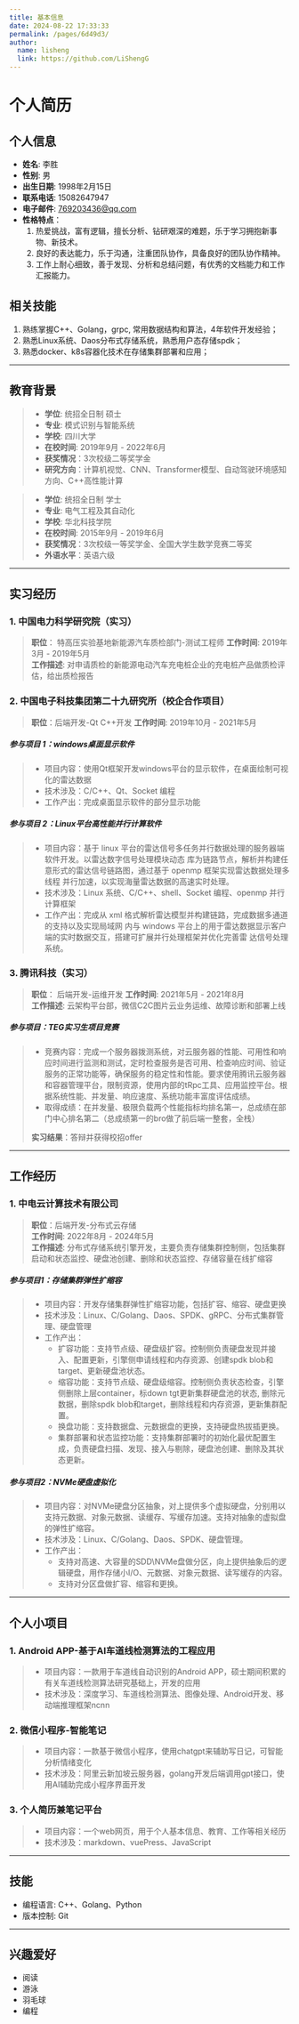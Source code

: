 ```yaml
---
title: 基本信息
date: 2024-08-22 17:33:33
permalink: /pages/6d49d3/
author: 
  name: lisheng
  link: https://github.com/LiShengG
---
```


# 个人简历  

## 个人信息  

- **姓名**: 李胜
- **性别**: 男  
- **出生日期**: 1998年2月15日  
- **联系电话**: 15082647947  
- **电子邮件**: 769203436@qq.com 
- **性格特点**：  
    1. 热爱挑战，富有逻辑，擅长分析、钻研艰深的难题，乐于学习拥抱新事物、新技术。
    2. 良好的表达能力，乐于沟通，注重团队协作，具备良好的团队协作精神。
    3. 工作上耐心细致，善于发现、分析和总结问题，有优秀的文档能力和工作汇报能力。

## 相关技能
1. 熟练掌握C++、Golang，grpc, 常用数据结构和算法，4年软件开发经验；
2. 熟悉Linux系统、Daos分布式存储系统，熟悉用户态存储spdk；
3. 熟悉docker、k8s容器化技术在存储集群部署和应用；

---
## 教育背景  

> - **学位**: 统招全日制 硕士  
> - **专业**: 模式识别与智能系统  
> - **学校**: 四川大学
> - **在校时间**: 2019年9月 - 2022年6月  
> - **获奖情况**：3次校级二等奖学金
> - **研究方向**：计算机视觉、CNN、Transformer模型、自动驾驶环境感知方向、C++高性能计算


> - **学位**: 统招全日制 学士  
> - **专业**: 电气工程及其自动化  
> - **学校**: 华北科技学院  
> - **在校时间**: 2015年9月 - 2019年6月 
> - **获奖情况**：3次校级一等奖学金、全国大学生数学竞赛二等奖
> - **外语水平**：英语六级

---  

## 实习经历  

### 1. 中国电力科学研究院（实习）
> **职位**： 特高压实验基地新能源汽车质检部门-测试工程师
> **工作时间**:   2019年3月 - 2019年5月  
> **工作描述**:   对申请质检的新能源电动汽车充电桩企业的充电桩产品做质检评估，给出质检报告


### 2. 中国电子科技集团第二十九研究所（校企合作项目）
> **职位**：后端开发-Qt C++开发
> **工作时间**: 2019年10月 - 2021年5月  
> 
##### 参与项目 1：windows桌面显示软件
>- 项目内容：使用Qt框架开发windows平台的显示软件，在桌面绘制可视化的雷达数据
>- 技术涉及：C/C++、Qt、Socket 编程
>- 工作产出：完成桌面显示软件的部分显示功能
>

##### 参与项目 2：Linux平台高性能并行计算软件
>- 项目内容：基于 linux 平台的雷达信号多任务并行数据处理的服务器端软件开发。以雷达数字信号处理模块动态
库为链路节点，解析并构建任意形式的雷达信号链路图，通过基于 openmp 框架实现雷达数据处理多线程
并行加速，以实现海量雷达数据的高速实时处理。
>- 技术涉及：Linux 系统、C/C++、shell、Socket 编程、openmp 并行计算框架
>- 工作产出：完成从 xml 格式解析雷达模型并构建链路，完成数据多通道的支持以及实现局域网
内与 windows 平台上的用于雷达数据显示客户端的实时数据交互，搭建可扩展并行处理框架并优化完善雷
达信号处理系统。
>



### 3. 腾讯科技（实习）
> **职位**： 后端开发-运维开发 
> **工作时间**:   2021年5月 - 2021年8月  
> **工作描述**:   云架构平台部，微信C2C图片云业务运维、故障诊断和部署上线
> 
##### **参与项目**：TEG实习生项目竞赛
> - 竞赛内容：完成一个服务器拨测系统，对云服务器的性能、可用性和响应时间进行监测和测试，定时检查服务是否可用、检查响应时间、验证服务的正常功能等，确保服务的稳定性和性能。要求使用腾讯云服务器和容器管理平台，限制资源，使用内部的tRpc工具、应用监控平台。根据系统性能、并发量、响应速度、系统功能丰富度评估成绩。
> - 取得成绩：在并发量、极限负载两个性能指标均排名第一，总成绩在部门中心排名第二（总成绩第一的bro做了前后端一整套，全栈）
> 
> **实习结果**：答辩并获得校招offer
---




## 工作经历  

### 1. 中电云计算技术有限公司 
> **职位**：后端开发-分布式云存储  
> **工作时间**: 2022年8月 - 2024年5月  
> **工作描述**:  分布式存储系统引擎开发，主要负责存储集群控制侧，包括集群启动和状态监控、硬盘池创建、删除和状态监控、存储容量在线扩缩容
> 
##### 参与项目1：存储集群弹性扩缩容
>- 项目内容：开发存储集群弹性扩缩容功能，包括扩容、缩容、硬盘更换
>- 技术涉及：Linux、C/Golang、Daos、SPDK、gRPC、分布式集群管理、硬盘管理
>- 工作产出：
>   - 扩容功能：支持节点级、硬盘级扩容。控制侧负责硬盘发现并接入、配置更新，引擎侧申请线程和内存资源、创建spdk blob和target、更新硬盘池状态。 
>   - 缩容功能：支持节点级、硬盘级缩容。控制侧负责状态检查，引擎侧删除上层container，标down tgt更新集群硬盘池的状态, 删除元数据，删除spdk blob和target，删除线程和内存资源，更新集群配置。 
>   - 换盘功能：支持数据盘、元数据盘的更换，支持硬盘热拔插更换。
>   - 集群部署和状态监控功能：支持集群部署时的初始化最优配置生成，负责硬盘扫描、发现、接入与剔除，硬盘池创建、删除及其状态更新。
>
> 
##### 参与项目2：NVMe硬盘虚拟化
>- 项目内容：对NVMe硬盘分区抽象，对上提供多个虚拟硬盘，分别用以支持元数据、对象元数据、读缓存、写缓存加速。支持对抽象的虚拟盘的弹性扩缩容。
>- 技术涉及：Linux、C/Golang、Daos、SPDK、硬盘管理。
>- 工作产出：
>   - 支持对高速、大容量的SDD\NVMe盘做分区，向上提供抽象后的逻辑硬盘，用作存储小I/O、元数据、对象元数据、读写缓存的内容。
>   - 支持对分区盘做扩容、缩容和更换。
>

---  

## 个人小项目

### 1. Android APP-基于AI车道线检测算法的工程应用
>- 项目内容：一款用于车道线自动识别的Android APP，硕士期间积累的有关车道线检测算法研究基础上，开发的应用
>- 技术涉及：深度学习、车道线检测算法、图像处理、Android开发、移动端推理框架ncnn

### 2. 微信小程序-智能笔记
>- 项目内容：一款基于微信小程序，使用chatgpt来辅助写日记，可智能分析情绪变化
>- 技术涉及：阿里云新加坡云服务器，golang开发后端调用gpt接口，使用AI辅助完成小程序界面开发

### 3. 个人简历兼笔记平台
>- 项目内容：一个web网页，用于个人基本信息、教育、工作等相关经历
>- 技术涉及：markdown、vuePress、JavaScript


---


## 技能  

- 编程语言: C++、Golang、Python
- 版本控制: Git  
---  



## 兴趣爱好  

- 阅读  
- 游泳  
- 羽毛球
- 编程   
